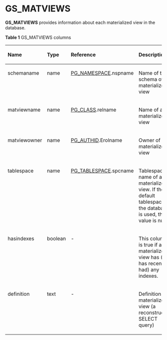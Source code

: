 # GS\_MATVIEWS<a name="EN-US_TOPIC_0000001086469042"></a>

**GS\_MATVIEWS**  provides information about each materialized view in the database.

**Table  1**  GS\_MATVIEWS columns

<a name="en-us_topic_0283136548_en-us_topic_0237122474_en-us_topic_0059778302_tef4747cefaab47fe89062c4899b9dd81"></a>
<table><thead align="left"><tr id="en-us_topic_0283136548_en-us_topic_0237122474_en-us_topic_0059778302_r7bbada6239ec422cb76d6886a6528dbf"><th class="cellrowborder" valign="top" width="18.87%" id="mcps1.2.5.1.1"><p id="en-us_topic_0283136548_en-us_topic_0237122474_en-us_topic_0059778302_a14c20134f2fa468bba56c9b8e5306278"><a name="en-us_topic_0283136548_en-us_topic_0237122474_en-us_topic_0059778302_a14c20134f2fa468bba56c9b8e5306278"></a><a name="en-us_topic_0283136548_en-us_topic_0237122474_en-us_topic_0059778302_a14c20134f2fa468bba56c9b8e5306278"></a>Name</p>
</th>
<th class="cellrowborder" valign="top" width="9.84%" id="mcps1.2.5.1.2"><p id="en-us_topic_0283136548_en-us_topic_0237122474_en-us_topic_0059778302_a5116e0331a5a4c22938b4d1c40bba627"><a name="en-us_topic_0283136548_en-us_topic_0237122474_en-us_topic_0059778302_a5116e0331a5a4c22938b4d1c40bba627"></a><a name="en-us_topic_0283136548_en-us_topic_0237122474_en-us_topic_0059778302_a5116e0331a5a4c22938b4d1c40bba627"></a>Type</p>
</th>
<th class="cellrowborder" valign="top" width="30.659999999999997%" id="mcps1.2.5.1.3"><p id="en-us_topic_0283136548_en-us_topic_0237122474_en-us_topic_0059778302_a4ba93939c3c3459d9e5ed3d3bb577a42"><a name="en-us_topic_0283136548_en-us_topic_0237122474_en-us_topic_0059778302_a4ba93939c3c3459d9e5ed3d3bb577a42"></a><a name="en-us_topic_0283136548_en-us_topic_0237122474_en-us_topic_0059778302_a4ba93939c3c3459d9e5ed3d3bb577a42"></a>Reference</p>
</th>
<th class="cellrowborder" valign="top" width="40.63%" id="mcps1.2.5.1.4"><p id="en-us_topic_0283136548_en-us_topic_0237122474_en-us_topic_0059778302_af663d904f75649d48d712ae335e3edfe"><a name="en-us_topic_0283136548_en-us_topic_0237122474_en-us_topic_0059778302_af663d904f75649d48d712ae335e3edfe"></a><a name="en-us_topic_0283136548_en-us_topic_0237122474_en-us_topic_0059778302_af663d904f75649d48d712ae335e3edfe"></a>Description</p>
</th>
</tr>
</thead>
<tbody><tr id="en-us_topic_0283136548_en-us_topic_0237122474_en-us_topic_0059778302_rf7c766cddff0407bb805393c013b902a"><td class="cellrowborder" valign="top" width="18.87%" headers="mcps1.2.5.1.1 "><p id="en-us_topic_0283136548_en-us_topic_0237122474_en-us_topic_0059778302_a381342a7ee6a4ba5be52969e933df8d2"><a name="en-us_topic_0283136548_en-us_topic_0237122474_en-us_topic_0059778302_a381342a7ee6a4ba5be52969e933df8d2"></a><a name="en-us_topic_0283136548_en-us_topic_0237122474_en-us_topic_0059778302_a381342a7ee6a4ba5be52969e933df8d2"></a>schemaname</p>
</td>
<td class="cellrowborder" valign="top" width="9.84%" headers="mcps1.2.5.1.2 "><p id="en-us_topic_0283136548_en-us_topic_0237122474_en-us_topic_0059778302_a800aa141d95241c2bffae422411df91a"><a name="en-us_topic_0283136548_en-us_topic_0237122474_en-us_topic_0059778302_a800aa141d95241c2bffae422411df91a"></a><a name="en-us_topic_0283136548_en-us_topic_0237122474_en-us_topic_0059778302_a800aa141d95241c2bffae422411df91a"></a>name</p>
</td>
<td class="cellrowborder" valign="top" width="30.659999999999997%" headers="mcps1.2.5.1.3 "><p id="en-us_topic_0283136548_en-us_topic_0237122474_en-us_topic_0059778302_a0d2b071600aa476894069659495ce641"><a name="en-us_topic_0283136548_en-us_topic_0237122474_en-us_topic_0059778302_a0d2b071600aa476894069659495ce641"></a><a name="en-us_topic_0283136548_en-us_topic_0237122474_en-us_topic_0059778302_a0d2b071600aa476894069659495ce641"></a><a href="pg_namespace.md">PG_NAMESPACE</a>.nspname</p>
</td>
<td class="cellrowborder" valign="top" width="40.63%" headers="mcps1.2.5.1.4 "><p id="en-us_topic_0283136548_en-us_topic_0237122474_en-us_topic_0059778302_a0f0b904e963347098535b30a55046954"><a name="en-us_topic_0283136548_en-us_topic_0237122474_en-us_topic_0059778302_a0f0b904e963347098535b30a55046954"></a><a name="en-us_topic_0283136548_en-us_topic_0237122474_en-us_topic_0059778302_a0f0b904e963347098535b30a55046954"></a>Name of the schema of a materialized view</p>
</td>
</tr>
<tr id="en-us_topic_0283136548_en-us_topic_0237122474_en-us_topic_0059778302_raabc99bc831f4e3da2c3078018ec184d"><td class="cellrowborder" valign="top" width="18.87%" headers="mcps1.2.5.1.1 "><p id="en-us_topic_0283136548_en-us_topic_0237122474_en-us_topic_0059778302_a15610165a00747398a8d9ce49d307faa"><a name="en-us_topic_0283136548_en-us_topic_0237122474_en-us_topic_0059778302_a15610165a00747398a8d9ce49d307faa"></a><a name="en-us_topic_0283136548_en-us_topic_0237122474_en-us_topic_0059778302_a15610165a00747398a8d9ce49d307faa"></a>matviewname</p>
</td>
<td class="cellrowborder" valign="top" width="9.84%" headers="mcps1.2.5.1.2 "><p id="en-us_topic_0283136548_en-us_topic_0237122474_en-us_topic_0059778302_aa78ed822b23d4e23b34a8becf42693e7"><a name="en-us_topic_0283136548_en-us_topic_0237122474_en-us_topic_0059778302_aa78ed822b23d4e23b34a8becf42693e7"></a><a name="en-us_topic_0283136548_en-us_topic_0237122474_en-us_topic_0059778302_aa78ed822b23d4e23b34a8becf42693e7"></a>name</p>
</td>
<td class="cellrowborder" valign="top" width="30.659999999999997%" headers="mcps1.2.5.1.3 "><p id="en-us_topic_0283136548_en-us_topic_0237122474_en-us_topic_0059778302_aa4bd6b80055b4818825bea7fa2ed45fe"><a name="en-us_topic_0283136548_en-us_topic_0237122474_en-us_topic_0059778302_aa4bd6b80055b4818825bea7fa2ed45fe"></a><a name="en-us_topic_0283136548_en-us_topic_0237122474_en-us_topic_0059778302_aa4bd6b80055b4818825bea7fa2ed45fe"></a><a href="pg_class.md">PG_CLASS</a>.relname</p>
</td>
<td class="cellrowborder" valign="top" width="40.63%" headers="mcps1.2.5.1.4 "><p id="en-us_topic_0283136548_en-us_topic_0237122474_en-us_topic_0059778302_ae896aeff85fd4377b4113e7a94a2ec71"><a name="en-us_topic_0283136548_en-us_topic_0237122474_en-us_topic_0059778302_ae896aeff85fd4377b4113e7a94a2ec71"></a><a name="en-us_topic_0283136548_en-us_topic_0237122474_en-us_topic_0059778302_ae896aeff85fd4377b4113e7a94a2ec71"></a>Name of a materialized view</p>
</td>
</tr>
<tr id="en-us_topic_0283136548_en-us_topic_0237122474_en-us_topic_0059778302_r721bd262314643b7afead249a9c84b36"><td class="cellrowborder" valign="top" width="18.87%" headers="mcps1.2.5.1.1 "><p id="en-us_topic_0283136548_en-us_topic_0237122474_en-us_topic_0059778302_a2f198a715e4d45d99a8356c7b47b46fd"><a name="en-us_topic_0283136548_en-us_topic_0237122474_en-us_topic_0059778302_a2f198a715e4d45d99a8356c7b47b46fd"></a><a name="en-us_topic_0283136548_en-us_topic_0237122474_en-us_topic_0059778302_a2f198a715e4d45d99a8356c7b47b46fd"></a>matviewowner</p>
</td>
<td class="cellrowborder" valign="top" width="9.84%" headers="mcps1.2.5.1.2 "><p id="en-us_topic_0283136548_en-us_topic_0237122474_en-us_topic_0059778302_acbcef8e6652a4744b3cc4cb08b8346a2"><a name="en-us_topic_0283136548_en-us_topic_0237122474_en-us_topic_0059778302_acbcef8e6652a4744b3cc4cb08b8346a2"></a><a name="en-us_topic_0283136548_en-us_topic_0237122474_en-us_topic_0059778302_acbcef8e6652a4744b3cc4cb08b8346a2"></a>name</p>
</td>
<td class="cellrowborder" valign="top" width="30.659999999999997%" headers="mcps1.2.5.1.3 "><p id="en-us_topic_0283136548_en-us_topic_0237122474_en-us_topic_0059778302_aadc07cb07d734a809af4d110a07c6104"><a name="en-us_topic_0283136548_en-us_topic_0237122474_en-us_topic_0059778302_aadc07cb07d734a809af4d110a07c6104"></a><a name="en-us_topic_0283136548_en-us_topic_0237122474_en-us_topic_0059778302_aadc07cb07d734a809af4d110a07c6104"></a><a href="pg_authid.md">PG_AUTHID</a>.Erolname</p>
</td>
<td class="cellrowborder" valign="top" width="40.63%" headers="mcps1.2.5.1.4 "><p id="en-us_topic_0283136548_en-us_topic_0237122474_en-us_topic_0059778302_a8eebe34c82274f0aafcc2eedea6eb267"><a name="en-us_topic_0283136548_en-us_topic_0237122474_en-us_topic_0059778302_a8eebe34c82274f0aafcc2eedea6eb267"></a><a name="en-us_topic_0283136548_en-us_topic_0237122474_en-us_topic_0059778302_a8eebe34c82274f0aafcc2eedea6eb267"></a>Owner of a materialized view</p>
</td>
</tr>
<tr id="en-us_topic_0283136548_row1967927115416"><td class="cellrowborder" valign="top" width="18.87%" headers="mcps1.2.5.1.1 "><p id="en-us_topic_0283136548_p19967162795414"><a name="en-us_topic_0283136548_p19967162795414"></a><a name="en-us_topic_0283136548_p19967162795414"></a>tablespace</p>
</td>
<td class="cellrowborder" valign="top" width="9.84%" headers="mcps1.2.5.1.2 "><p id="en-us_topic_0283136548_p11967142714541"><a name="en-us_topic_0283136548_p11967142714541"></a><a name="en-us_topic_0283136548_p11967142714541"></a>name</p>
</td>
<td class="cellrowborder" valign="top" width="30.659999999999997%" headers="mcps1.2.5.1.3 "><p id="en-us_topic_0283136548_p09671627195415"><a name="en-us_topic_0283136548_p09671627195415"></a><a name="en-us_topic_0283136548_p09671627195415"></a><a href="pg_tablespace.md">PG_TABLESPACE</a>.spcname</p>
</td>
<td class="cellrowborder" valign="top" width="40.63%" headers="mcps1.2.5.1.4 "><p id="en-us_topic_0283136548_p59679278541"><a name="en-us_topic_0283136548_p59679278541"></a><a name="en-us_topic_0283136548_p59679278541"></a>Tablespace name of a materialized view. If the default tablespace of the database is used, the value is null.</p>
</td>
</tr>
<tr id="en-us_topic_0283136548_row20541132712558"><td class="cellrowborder" valign="top" width="18.87%" headers="mcps1.2.5.1.1 "><p id="en-us_topic_0283136548_p554292795514"><a name="en-us_topic_0283136548_p554292795514"></a><a name="en-us_topic_0283136548_p554292795514"></a>hasindexes</p>
</td>
<td class="cellrowborder" valign="top" width="9.84%" headers="mcps1.2.5.1.2 "><p id="en-us_topic_0283136548_p45421327145519"><a name="en-us_topic_0283136548_p45421327145519"></a><a name="en-us_topic_0283136548_p45421327145519"></a>boolean</p>
</td>
<td class="cellrowborder" valign="top" width="30.659999999999997%" headers="mcps1.2.5.1.3 "><p id="en-us_topic_0283136548_p7542172715555"><a name="en-us_topic_0283136548_p7542172715555"></a><a name="en-us_topic_0283136548_p7542172715555"></a>-</p>
</td>
<td class="cellrowborder" valign="top" width="40.63%" headers="mcps1.2.5.1.4 "><p id="en-us_topic_0283136548_p3542527165520"><a name="en-us_topic_0283136548_p3542527165520"></a><a name="en-us_topic_0283136548_p3542527165520"></a>This column is true if a materialized view has (or has recently had) any indexes.</p>
</td>
</tr>
<tr id="en-us_topic_0283136548_en-us_topic_0237122474_en-us_topic_0059778302_r1f2b7df612754c9d8e88267b524c3a40"><td class="cellrowborder" valign="top" width="18.87%" headers="mcps1.2.5.1.1 "><p id="en-us_topic_0283136548_en-us_topic_0237122474_en-us_topic_0059778302_a31db6c504cbc41f4a170ef25b5282a54"><a name="en-us_topic_0283136548_en-us_topic_0237122474_en-us_topic_0059778302_a31db6c504cbc41f4a170ef25b5282a54"></a><a name="en-us_topic_0283136548_en-us_topic_0237122474_en-us_topic_0059778302_a31db6c504cbc41f4a170ef25b5282a54"></a>definition</p>
</td>
<td class="cellrowborder" valign="top" width="9.84%" headers="mcps1.2.5.1.2 "><p id="en-us_topic_0283136548_en-us_topic_0237122474_en-us_topic_0059778302_af714117bc9e440918302783fbe09bb44"><a name="en-us_topic_0283136548_en-us_topic_0237122474_en-us_topic_0059778302_af714117bc9e440918302783fbe09bb44"></a><a name="en-us_topic_0283136548_en-us_topic_0237122474_en-us_topic_0059778302_af714117bc9e440918302783fbe09bb44"></a>text</p>
</td>
<td class="cellrowborder" valign="top" width="30.659999999999997%" headers="mcps1.2.5.1.3 "><p id="en-us_topic_0283136548_en-us_topic_0237122474_en-us_topic_0059778302_ae7e69388548447bc99cf83fa4d8ac2dd"><a name="en-us_topic_0283136548_en-us_topic_0237122474_en-us_topic_0059778302_ae7e69388548447bc99cf83fa4d8ac2dd"></a><a name="en-us_topic_0283136548_en-us_topic_0237122474_en-us_topic_0059778302_ae7e69388548447bc99cf83fa4d8ac2dd"></a>-</p>
</td>
<td class="cellrowborder" valign="top" width="40.63%" headers="mcps1.2.5.1.4 "><p id="en-us_topic_0283136548_en-us_topic_0237122474_en-us_topic_0059778302_a54f43de71be1479ebba316242658c99e"><a name="en-us_topic_0283136548_en-us_topic_0237122474_en-us_topic_0059778302_a54f43de71be1479ebba316242658c99e"></a><a name="en-us_topic_0283136548_en-us_topic_0237122474_en-us_topic_0059778302_a54f43de71be1479ebba316242658c99e"></a>Definition of a materialized view (a reconstructed SELECT query)</p>
</td>
</tr>
</tbody>
</table>

